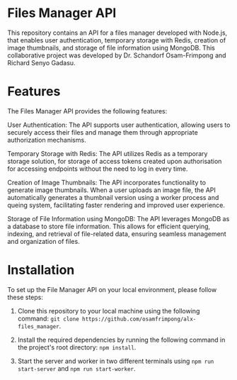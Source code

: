 # Files Manager API
This repository contains an API for a files manager developed with Node.js, that enables user authentication, temporary storage with Redis, creation of image thumbnails, and storage of file information using MongoDB. This collaborative project was developed by Dr. Schandorf Osam-Frimpong and Richard Senyo Gadasu.

# Features
The Files Manager API provides the following features:

User Authentication: The API supports user authentication, allowing users to securely access their files and manage them through appropriate authorization mechanisms.

Temporary Storage with Redis: The API utilizes Redis as a temporary storage solution, for storage of access tokens created upon authorisation for accessing endpoints without the need to log in every time.

Creation of Image Thumbnails: The API incorporates functionality to generate image thumbnails. When a user uploads an image file, the API automatically generates a thumbnail version using a worker process and queing system, facilitating faster rendering and improved user experience.

Storage of File Information using MongoDB: The API leverages MongoDB as a database to store file information. This allows for efficient querying, indexing, and retrieval of file-related data, ensuring seamless management and organization of files.

# Installation
To set up the File Manager API on your local environment, please follow these steps:

1. Clone this repository to your local machine using the following command: `git clone https://github.com/osamfrimpong/alx-files_manager`.

2. Install the required dependencies by running the following command in the project's root directory: `npm install`.

3. Start the server and worker in two different terminals using `npm run start-server` and `npm run start-worker`.
